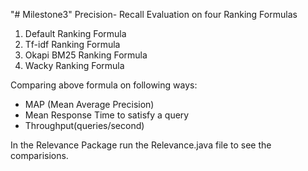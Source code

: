 "# Milestone3" 
Precision- Recall Evaluation on four Ranking Formulas
1) Default Ranking Formula
2) Tf-idf Ranking Formula
3) Okapi BM25 Ranking Formula
4) Wacky Ranking Formula

Comparing above formula on following ways:
- MAP (Mean Average Precision)
- Mean Response Time to satisfy a query
- Throughput(queries/second)


In the Relevance Package run the Relevance.java file to see the comparisions.
